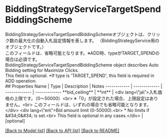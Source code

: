 # BiddingStrategyServiceTargetSpendBiddingScheme

<div lang=\"ja\">BiddingStrategyServiceTargetSpendBiddingSchemeオブジェクトは、クリック数の最大化の自動入札設定情報を表します。 （BiddingStrategyService用のオブジェクトです。）<br> このフィールドは、省略可能となります。※ADD時、typeがTARGET_SPENDの場合は必須です。</div> <div lang=\"en\">BiddingStrategyServiceTargetSpendBiddingScheme object describes Auto Bidding setting for Maximize Clicks.<br> This field is optional. *If type is 'TARGET_SPEND', this field is required in ADD operation.</div> 
## Properties
Name | Type | Description | Notes
------------ | ------------- | ------------- | -------------
**bid_ceiling** | **int** | &lt;div lang&#x3D;\&quot;ja\&quot;&gt;入札価格の上限です。（0～50000）&lt;br&gt; ※「0」が設定された場合、上限設定はありません。&lt;br&gt; このフィールドは、いずれの場合でも省略可能となります。&lt;/div&gt; &lt;div lang&#x3D;\&quot;en\&quot;&gt;Bid amount limit (0-50000).&lt;br&gt; * No limits if &amp;#34;0&amp;#34; is set.&lt;br&gt; This field is optional in any cases.&lt;/div&gt;  | [optional] 

[[Back to Model list]](../README.md#documentation-for-models) [[Back to API list]](../README.md#documentation-for-api-endpoints) [[Back to README]](../README.md)


